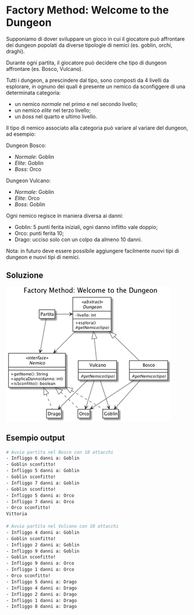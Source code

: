 # Factory Method: Welcome to the Dungeon

Supponiamo di dover sviluppare un gioco in cui il giocatore può affrontare dei dungeon popolati da diverse tipologie di nemici (es. goblin, orchi, draghi). 

Durante ogni partita, il giocatore può decidere che tipo di dungeon affrontare (es. Bosco, Vulcano).

Tutti i dungeon, a prescindere dal tipo, sono composti da 4 livelli da esplorare, in ognuno dei quali è presente un nemico da sconfiggere di una determinata categoria: 

- un nemico *normale* nel primo e nel secondo livello;
- un nemico *elite* nel terzo livello;
- un *boss* nel quarto e ultimo livello.

Il tipo di nemico associato alla categoria può variare al variare del dungeon, ad esempio:

Dungeon Bosco:

- *Normale*: Goblin
- *Elite*: Goblin
- *Boss*: Orco

Dungeon Vulcano:

- *Normale*: Goblin
- *Elite*: Orco
- *Boss*: Goblin

Ogni nemico regisce in maniera diversa ai danni:

- Goblin: 5 punti ferita iniziali, ogni danno inflitto vale doppio;
- Orco: punti ferita 10;
- Drago: ucciso solo con un colpo da almeno 10 danni.

Nota: in futuro deve essere possibile aggiungere facilmente nuovi tipi di dungeon e nuovi tipi di nemici.

## Soluzione
![Diagramma delle Classi](uml/class_diagram.png)

## Esempio output

```bash
# Avvio partita nel Bosco con 10 attacchi
- Infliggo 6 danni a: Goblin
- Goblin sconfitto!
- Infliggo 5 danni a: Goblin
- Goblin sconfitto!
- Infliggo 7 danni a: Goblin
- Goblin sconfitto!
- Infliggo 5 danni a: Orco
- Infliggo 7 danni a: Orco
- Orco sconfitto!
Vittoria

# Avvio partita nel Vulcano con 10 attacchi
- Infliggo 4 danni a: Goblin
- Goblin sconfitto!
- Infliggo 2 danni a: Goblin
- Infliggo 9 danni a: Goblin
- Goblin sconfitto!
- Infliggo 9 danni a: Orco
- Infliggo 1 danni a: Orco
- Orco sconfitto!
- Infliggo 5 danni a: Drago
- Infliggo 4 danni a: Drago
- Infliggo 2 danni a: Drago
- Infliggo 1 danni a: Drago
- Infliggo 8 danni a: Drago
```